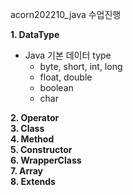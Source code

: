 acorn202210_java 수업진행

**1. DataType**
- Java 기본 데이터 type      
  + byte, short, int, long  
  + float, double    
  + boolean  
  + char 
  
**2. Operator**  
**3. Class**  
**4. Method**  
**5. Constructor**  
**6. WrapperClass**  
**7. Array**  
**8. Extends**  
